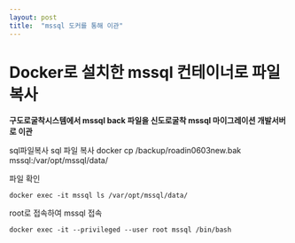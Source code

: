 ```yaml
---
layout: post
title:  "mssql 도커를 통해 이관"
---
```


# Docker로 설치한 mssql 컨테이너로 파일 복사

**구도로굴착시스템에서 mssql back 파일을 신도로굴착 mssql 마이그레이션 개발서버로 이관**

sql파일복사
    sql 파일 복사 docker cp /backup/roadin0603new.bak mssql:/var/opt/mssql/data/


파일 확인

    docker exec -it mssql ls /var/opt/mssql/data/
    
root로 접속하여 mssql 접속

    docker exec -it --privileged --user root mssql /bin/bash
    



